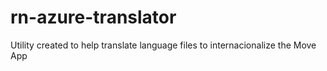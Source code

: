 # rn-azure-translator
Utility created to help translate language files to internacionalize the Move App
